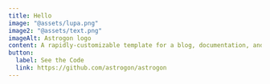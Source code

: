 ```yaml
---
title: Hello
image: "@assets/lupa.png"
image2: "@assets/text.png"
imageAlt: Astrogon logo
content: A rapidly-customizable template for a blog, documentation, and more.
button:
  label: See the Code
  link: https://github.com/astrogon/astrogon
---
```

